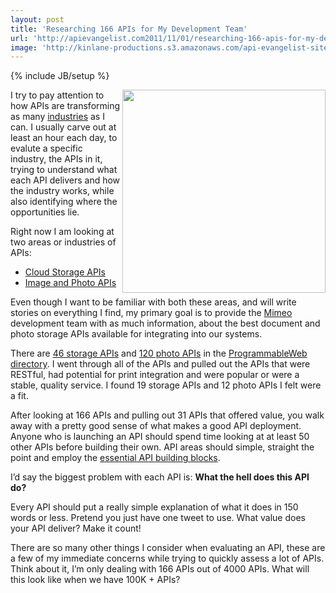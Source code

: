 ```yaml
---
layout: post
title: 'Researching 166 APIs for My Development Team'
url: 'http://apievangelist.com2011/11/01/researching-166-apis-for-my-development-team/'
image: 'http://kinlane-productions.s3.amazonaws.com/api-evangelist-site/blog/Tag-Cloud-Industries.png'
---
```

{% include JB/setup %}
<p>
     <a title="API Industries" href="/industries/"><img src="http://kinlane-productions.s3.amazonaws.com/api-evangelist/Tag-Cloud-Industries.png"  width="325" align="right" /></a>
</p>
<p>
     I try to pay attention to how APIs are transforming as many <a title="API Industries" href="/industries/">industries</a> as I can. I usually carve out at least an hour each day, to evalute a specific industry, the APIs in it, trying to understand what each API delivers and how the industry works, while also identifying where the opportunities lie.
</p>
<p>
     Right now I am looking at two areas or industries of APIs:
</p>
<ul >
     <li>
          <a title="Cloud Storage APIs" href="http://developer.mimeo.com/projects/project_detail.php?ID=36">Cloud Storage APIs</a>
     </li>
     <li>
          <a title="Image and Photo APIs" href="http://developer.mimeo.com/projects/project_detail.php?ID=35">Image and Photo APIs</a>
     </li>
</ul>
<p>
     Even though I want to be familiar with both these areas, and will write stories on everything I find, my primary goal is to provide the <a title="Mimeo" href="http://www.mimeo.com">Mimeo</a> development team with as much information, about the best document and photo storage APIs available for integrating into our systems.
</p>
<p>
     There are <a title="46 storage APIs" href="http://www.programmableweb.com/apis/directory/1?apicat=Storage">46 storage APIs</a> and <a title="120 photo APIs" href="http://www.programmableweb.com/apis/directory/1?apicat=Photos">120 photo APIs</a> in the <a title="ProgrammableWeb Directory" href="http://www.programmableweb.com/apis/directory/">ProgrammableWeb directory</a>. I went through all of the APIs and pulled out the APIs that were RESTful, had potential for print integration and were popular or were a stable, quality service. I found 19 storage APIs and 12 photo APIs I felt were a fit.
</p>
<p>
     After looking at 166 APIs and pulling out 31 APIs that offered value, you walk away with a pretty good sense of what makes a good API deployment. Anyone who is launching an API should spend time looking at at least 50 other APIs before building their own. API areas should simple, straight the point and employ the <a title="essential API building blocks" href="/2011/03/07/api-area-common-building-blocks/">essential API building blocks</a>.
</p>
<p>
     I’d say the biggest problem with each API is: <strong>What the hell does this API do?</strong>
</p>
<p>
     Every API should put a really simple explanation of what it does in 150 words or less. Pretend you just have one tweet to use. What value does your API deliver? Make it count!
</p>
<p>
     There are so many other things I consider when evaluating an API, these are a few of my immediate concerns while trying to quickly assess a lot of APIs. Think about it, I’m only dealing with 166 APIs out of 4000 APIs. What will this look like when we have 100K + APIs?
</p>
